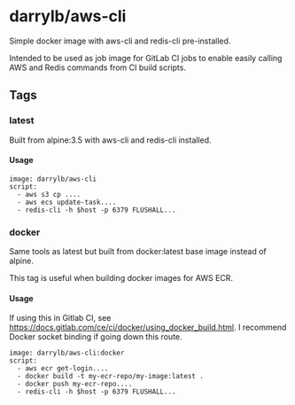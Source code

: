# darrylb/aws-cli

Simple docker image with aws-cli and redis-cli pre-installed.

Intended to be used as job image for GitLab CI jobs to enable easily calling AWS and Redis commands from CI build scripts. 

## Tags

### latest

Built from alpine:3.5 with aws-cli and redis-cli installed.

#### Usage

    image: darrylb/aws-cli
    script:
      - aws s3 cp ....
      - aws ecs update-task....
      - redis-cli -h $host -p 6379 FLUSHALL...

### docker

Same tools as latest but built from docker:latest base image instead of alpine. 

This tag is useful when building docker images for AWS ECR. 

#### Usage

If using this in Gitlab CI, see https://docs.gitlab.com/ce/ci/docker/using_docker_build.html. I recommend Docker socket binding if going down this route.

    image: darrylb/aws-cli:docker
    script:
      - aws ecr get-login....
      - docker build -t my-ecr-repo/my-image:latest .
      - docker push my-ecr-repo....
      - redis-cli -h $host -p 6379 FLUSHALL...
